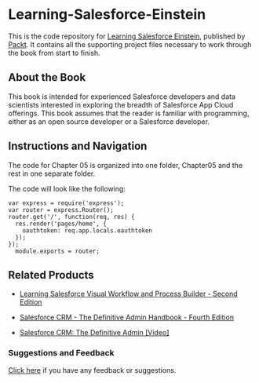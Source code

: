 # Learning-Salesforce-Einstein
This is the code repository for [Learning Salesforce Einstein](https://www.packtpub.com/big-data-and-business-intelligence/learning-salesforce-einstein?utm_source=github&utm_medium=repository&utm_content=9781787126893), published by [Packt](https://www.packtpub.com/?utm_source=github). It contains all the supporting project files necessary to work through the book from start to finish.

## About the Book
This book is intended for experienced Salesforce developers and data scientists interested in exploring the breadth of Salesforce App Cloud offerings. This book assumes that the reader is familiar with programming, either as an open source developer or a Salesforce developer.

## Instructions and Navigation
The code for Chapter 05 is organized into one folder, Chapter05 and the rest in one separate folder.

The code will look like the following:

    var express = require('express');
    var router = express.Router();
    router.get('/', function(req, res) {
      res.render('pages/home', {
        oauthtoken: req.app.locals.oauthtoken
      });
    });
      module.exports = router;

 
 ## Related Products
* [Learning Salesforce Visual Workflow and Process Builder - Second Edition](https://www.packtpub.com/application-development/learning-salesforce-visual-workflow-and-process-builder-second-edition?utm_source=github&utm_medium=repository&utm_content=9781787284999)

* [Salesforce CRM - The Definitive Admin Handbook - Fourth Edition](https://www.packtpub.com/big-data-and-business-intelligence/salesforce-crm-definitive-admin-handbook-fourth-edition?utm_source=github&utm_medium=repository&utm_content=9781786468963)

* [Salesforce CRM: The Definitive Admin [Video]](https://www.packtpub.com/application-development/salesforce-crm-definitive-admin-video?utm_source=github&utm_medium=repository&utm_content=9781782170761)

### Suggestions and Feedback
[Click here](https://docs.google.com/forms/d/e/1FAIpQLSe5qwunkGf6PUvzPirPDtuy1Du5Rlzew23UBp2S-P3wB-GcwQ/viewform) if you have any feedback or suggestions.
